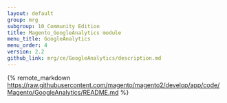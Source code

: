 ```yaml
---
layout: default
group: mrg
subgroup: 10_Community Edition
title: Magento_GoogleAnalytics module
menu_title: GoogleAnalytics
menu_order: 4
version: 2.2
github_link: mrg/ce/GoogleAnalytics/description.md
---
```


{% remote_markdown https://raw.githubusercontent.com/magento/magento2/develop/app/code/Magento/GoogleAnalytics/README.md %}
